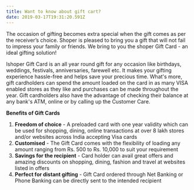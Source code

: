 ```yaml
---
title: Want to know about gift cart?
date: 2019-03-17T19:31:20.591Z
---
```



The occasion of gifting becomes extra special when the gift comes as per the receiver’s choice. Shoper is pleased to bring you a gift that will not fail to impress your family or friends. We bring to you the shoper Gift Card - an ideal gifting solution!



 



Ishoper Gift Card is an all year round gift for any occasion like birthdays, weddings, festivals, anniversaries, farewell etc. It makes your gifting experience hassle-free and helps save your precious time.
What's more, gift cardholders can spend the amount loaded on the card in as many VISA enabled stores as they like and purchases can be made throughout the year. Gift cardholders also have the advantage of checking their balance at any bank's ATM, online or by calling up the Customer Care.



**Benefits of Gift Cards**

1. **Freedom of choice** - A preloaded card with one year validity which can be used for shopping, dining, online transactions at over 8 lakh stores and/or websites across India accepting Visa cards
2. **Customised** - The Gift Card comes with the flexibility of loading any amount ranging from Rs. 500 to Rs. 10,000 to suit your requirement
3. **Savings for the recipient** - Card holder can avail great offers and amazing discounts on shopping, dining, fashion and travel at websites listed in offers
4. **Perfect for distant gifting** - Gift Card ordered through Net Banking or Phone Banking can be directly sent to the intended recipient
